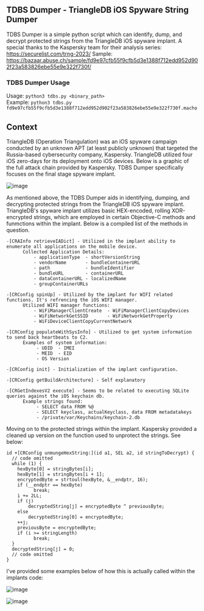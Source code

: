 ## TDBS Dumper - TriangleDB iOS Spyware String Dumper
TDBS Dumper is a simple python script which can identify, dump, and decrypt protected strings from the TriangleDB iOS spyware implant. 
A special thanks to the Kaspersky team for their analysis series:  https://securelist.com/trng-2023/
Sample: https://bazaar.abuse.ch/sample/fd9e97cfb55f9cfb5d3e1388f712edd952d902f23a583826ebe55e9e322f730f/

### TDBS Dumper Usage 
Usage: `python3 tdbs.py <binary_path>`<br>
Example: `python3 tdbs.py fd9e97cfb55f9cfb5d3e1388f712edd952d902f23a583826ebe55e9e322f730f.macho`

## Context
TriangleDB (Operation Triangulation) was an iOS spyware campaign conducted by an unknown APT (at least publicly unknown) that targeted the Russia-based cybersecurity company, Kaspersky. TriangleDB utilized four iOS zero-days for its deployment onto iOS devices. Below is a graphic of the full attack chain provided by Kaspersky. TDBS Dumper specifically focuses on the final stage spyware implant.

![image](https://github.com/suri0x/Icarus/assets/95584654/812d880e-bfe1-4e9d-aed3-fd79d0ddea99)

As mentioned above, the TDBS Dumper aids in identifying, dumping, and decrypting protected strings from the TriangleDB iOS spyware implant. TriangleDB's spyware implant utilizes basic HEX-encoded, rolling XOR-encrypted strings, which are employed in certain Objective-C methods and funmctions within the implant. Below is a compiled list of the methods in question.

```
-[CRAInfo retrieveIADict] - Utilized in the implant ability to enumerate all applications on the mobile device.
      Collected Application Details:
          - applicationType  - shortVersionString
          - vendorName       - bundleContainerURL
          - path             - bundleIdentifier
          - bundleURL        - containerURL
          - dataContainerURL - localizedName
          - groupContainerURLs

-[CRConfig spinUp] - Utilized by the implant for WIFI related functions. It's refrencing the iOS WIFI manager.
      Utilized WIFI manager functions:
          - WiFiManagerClientCreate  - WiFiManagerClientCopyDevices
          - WiFiNetworkGetSSID       - WiFiNetworkGetProperty
          - WiFiDeviceClientCopyCurrentNetwork

-[CRConfig populateWithSysInfo] - Utilized to get system information to send back heartbeats to C2.
      Examples of system information:
           - UDID  - IMEI
           - MEID  - EID
           - OS Version

-[CRConfig init] - Initialization of the implant configuration.

-[CRConfig getBuildArchitecture] - Self explanatory

-[CRGetIndexesV2 execute] - Seems to be related to executing SQLite queries against the iOS keychain db.
      Example strings found:
           - SELECT data FROM %@
           - SELECT keyclass, actualKeyclass, data FROM metadatakeys
           - /private/var/Keychains/keychain-2.db
```

Moving on to the protected strings within the implant. Kaspersky provided a cleaned up version on the function used to unprotect the strings. See below:
```
id +[CRConfig unmungeHexString:](id a1, SEL a2, id stringToDecrypt) {
  // code omitted
  while (1) {
	hexByte[0] = stringBytes[i];
	hexByte[1] = stringBytes[i + 1];
	encryptedByte = strtoul(hexByte, &__endptr, 16);
	if (__endptr == hexByte) 
          break;
	i += 2LL;
	if (j)
  	    decryptedString[j] = encryptedByte ^ previousByte;
	else
  	    decryptedString[0] = encryptedByte;
	++j;
	previousByte = encryptedByte;
	if (i >= stringLength) 
          break;
  }
  decryptedString[j] = 0;
  // code omitted
}
```
I've provided some examples below of how this is actually called within the implants code:

![image](https://github.com/suri0x/Icarus/assets/95584654/ed1a3960-8863-4114-b66b-ff85f553bae5)

![image](https://github.com/suri0x/Icarus/assets/95584654/b14ebc7e-710d-49e9-993a-b4222670a2fc)


